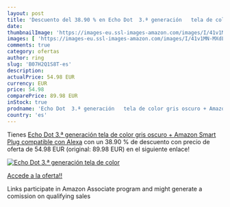```yaml
---
layout: post
title: 'Descuento del 38.90 % en Echo Dot  3.ª generación   tela de color'
date: 
thumbnailImage: 'https://images-eu.ssl-images-amazon.com/images/I/41v1MN-MXdL._SL200_.jpg'
images: [ 'https://images-eu.ssl-images-amazon.com/images/I/41v1MN-MXdL._SL200_.jpg' ]
comments: true
category: ofertas
author: ring
slug: 'B07H2Q1S8T-es'
description:
actualPrice: 54.98 EUR
currency: EUR
price: 54.98
comparePrice: 89.98 EUR
inStock: true
prodname: 'Echo Dot  3.ª generación   tela de color gris oscuro + Amazon Smart Plug  compatible con Alexa'
country: 'es'
---
```


Tienes [Echo Dot  3.ª generación   tela de color gris oscuro + Amazon Smart Plug  compatible con Alexa](https://www.amazon.es/dp/B07H2Q1S8T/?tag=tolees-21) con un 38.90 % de descuento con precio de oferta de 54.98 EUR (original: 89.98 EUR) en el siguiente enlace!

[![Echo Dot  3.ª generación   tela de color](https://images-eu.ssl-images-amazon.com/images/I/41v1MN-MXdL._SL200_.jpg)](https://www.amazon.es/dp/B07H2Q1S8T/?tag=tolees-21)

[Accede a la oferta!!](https://www.amazon.es/dp/B07H2Q1S8T/?tag=tolees-21)

Links participate in Amazon Associate program and might generate a comission on qualifying sales


